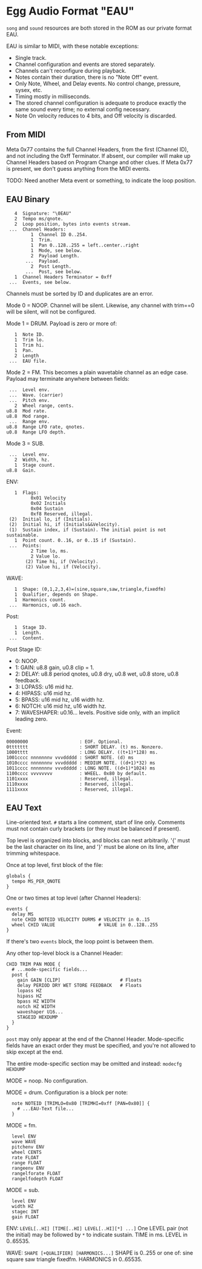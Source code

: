 # Egg Audio Format "EAU"

`song` and `sound` resources are both stored in the ROM as our private format EAU.

EAU is similar to MIDI, with these notable exceptions:
- Single track.
- Channel configuration and events are stored separately.
- Channels can't reconfigure during playback.
- Notes contain their duration, there is no "Note Off" event.
- Only Note, Wheel, and Delay events. No control change, pressure, sysex, etc.
- Timing mostly in milliseconds.
- The stored channel configuration is adequate to produce exactly the same sound every time; no external config necessary.
- Note On velocity reduces to 4 bits, and Off velocity is discarded.

## From MIDI

Meta 0x77 contains the full Channel Headers, from the first (Channel ID), and not including the 0xff Terminator.
If absent, our compiler will make up Channel Headers based on Program Change and other clues.
If Meta 0x77 is present, we don't guess anything from the MIDI events.

TODO: Need another Meta event or something, to indicate the loop position.

## EAU Binary

```
   4  Signature: "\0EAU"
   2  Tempo ms/qnote.
   2  Loop position, bytes into events stream.
 ...  Channel Headers:
         1  Channel ID 0..254.
         1  Trim.
         1  Pan 0..128..255 = left..center..right
         1  Mode, see below.
         2  Payload Length.
       ...  Payload.
         2  Post Length.
       ...  Post, see below.
   1  Channel Headers Terminator = 0xff
 ...  Events, see below.
```

Channels must be sorted by ID and duplicates are an error.

Mode 0 = NOOP.
Channel will be silent.
Likewise, any channel with trim==0 will be silent, will not be configured.

Mode 1 = DRUM.
Payload is zero or more of:
```
   1  Note ID.
   1  Trim lo.
   1  Trim hi.
   1  Pan.
   2  Length
 ...  EAU file.
```

Mode 2 = FM.
This becomes a plain wavetable channel as an edge case.
Payload may terminate anywhere between fields:
```
 ...  Level env.
 ...  Wave. (carrier)
 ...  Pitch env.
   2  Wheel range, cents.
u8.8  Mod rate.
u8.8  Mod range.
 ...  Range env.
u8.8  Range LFO rate, qnotes.
u0.8  Range LFO depth.
```

Mode 3 = SUB.
```
 ...  Level env.
   2  Width, hz.
   1  Stage count.
u8.8  Gain.
```

ENV:
```
   1  Flags:
         0x01 Velocity
         0x02 Initials
         0x04 Sustain
         0xf8 Reserved, illegal.
 (2)  Initial lo, if (Initials).
 (2)  Initial hi, if (Initials&&Velocity).
 (1)  Sustain index, if (Sustain). The initial point is not sustainable.
   1  Point count. 0..16, or 0..15 if (Sustain).
 ...  Points:
         2 Time lo, ms.
         2 Value lo.
       (2) Time hi, if (Velocity).
       (2) Value hi, if (Velocity).
```

WAVE:
```
   1  Shape: (0,1,2,3,4)=(sine,square,saw,triangle,fixedfm)
   1  Qualifier, depends on Shape.
   1  Harmonics count.
 ...  Harmonics, u0.16 each.
```

Post:
```
   1  Stage ID.
   1  Length.
 ...  Content.
```

Post Stage ID:
- 0: NOOP.
- 1: GAIN: u8.8 gain, u0.8 clip = 1.
- 2: DELAY: u8.8 period qnotes, u0.8 dry, u0.8 wet, u0.8 store, u0.8 feedback.
- 3: LOPASS: u16 mid hz.
- 4: HIPASS: u16 mid hz.
- 5: BPASS: u16 mid hz, u16 width hz.
- 6: NOTCH: u16 mid hz, u16 width hz.
- 7: WAVESHAPER: u0.16... levels. Positive side only, with an implicit leading zero.

Event:
```
00000000                   : EOF. Optional.
0ttttttt                   : SHORT DELAY. (t) ms. Nonzero.
1000tttt                   : LONG DELAY. ((t+1)*128) ms.
1001cccc nnnnnnnv vvvddddd : SHORT NOTE. (d) ms
1010cccc nnnnnnnv vvvddddd : MEDIUM NOTE. ((d+1)*32) ms
1011cccc nnnnnnnv vvvddddd : LONG NOTE. ((d+1)*1024) ms
1100cccc vvvvvvvv          : WHEEL. 0x80 by default.
1101xxxx                   : Reserved, illegal.
1110xxxx                   : Reserved, illegal.
1111xxxx                   : Reserved, illegal.
```

## EAU Text

Line-oriented text.
`#` starts a line comment, start of line only.
Comments must not contain curly brackets (or they must be balanced if present).

Top level is organized into blocks, and blocks can nest arbitrarily.
'{' must be the last character on its line, and '}' must be alone on its line, after trimming whitespace.

Once at top level, first block of the file:
```
globals {
  tempo MS_PER_QNOTE
}
```

One or two times at top level (after Channel Headers):
```
events {
  delay MS
  note CHID NOTEID VELOCITY DURMS # VELOCITY in 0..15
  wheel CHID VALUE                # VALUE in 0..128..255
}
```
If there's two `events` block, the loop point is between them.

Any other top-level block is a Channel Header:
```
CHID TRIM PAN MODE {
  # ...mode-specific fields...
  post {
    gain GAIN [CLIP]                      # Floats
    delay PERIOD DRY WET STORE FEEDBACK   # Floats
    lopass HZ
    hipass HZ
    bpass HZ WIDTH
    notch HZ WIDTH
    waveshaper U16...
    STAGEID HEXDUMP
  }
}
```
`post` may only appear at the end of the Channel Header.
Mode-specific fields have an exact order they must be specified, and you're not allowed to skip except at the end.

The entire mode-specific section may be omitted and instead: `modecfg HEXDUMP`

MODE = noop. No configuration.

MODE = drum.
Configuration is a block per note:
```
  note NOTEID [TRIMLO=0x80 [TRIMHI=0xff [PAN=0x80]] {
    # ...EAU-Text file...
  }
```

MODE = fm.
```
  level ENV
  wave WAVE
  pitchenv ENV
  wheel CENTS
  rate FLOAT
  range FLOAT
  rangeenv ENV
  rangelforate FLOAT
  rangelfodepth FLOAT
```

MODE = sub.
```
  level ENV
  width HZ
  stagec INT
  gain FLOAT
```

ENV: `LEVEL[..HI] [TIME[..HI] LEVEL[..HI][*] ...]`
One LEVEL pair (not the initial) may be followed by `*` to indicate sustain.
TIME in ms.
LEVEL in 0..65535.

WAVE: `SHAPE [+QUALIFIER] [HARMONICS...]`
SHAPE is 0..255 or one of: sine square saw triangle fixedfm.
HARMONICS in 0..65535.
